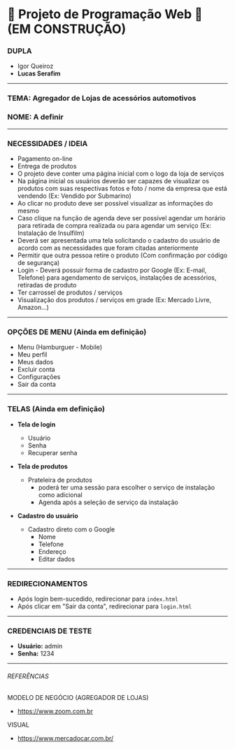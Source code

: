 # 🚧 Projeto de Programação Web 🚧 (EM CONSTRUÇÃO)

### DUPLA
- Igor Queiroz
- **Lucas Serafim**

---

### TEMA: Agregador de Lojas de acessórios automotivos
### NOME: A definir

---

### NECESSIDADES / IDEIA
- Pagamento on-line
- Entrega de produtos
- O projeto deve conter uma página inicial com o logo da loja de serviços
- Na página inicial os usuários deverão ser capazes de visualizar os produtos com suas respectivas fotos e foto / nome da empresa que está vendendo (Ex: Vendido por Submarino)
- Ao clicar no produto deve ser possível visualizar as informações do mesmo
- Caso clique na função de agenda deve ser possível agendar um horário para retirada de compra realizada ou para agendar um serviço (Ex: Instalação de Insulfilm)
- Deverá ser apresentada uma tela solicitando o cadastro do usuário de acordo com as necessidades que foram citadas anteriormente
- Permitir que outra pessoa retire o produto (Com confirmação por código de segurança)
- Login - Deverá possuir forma de cadastro por Google (Ex: E-mail, Telefone) para agendamento de serviços, instalações de acessórios, retiradas de produto
- Ter carrossel de produtos / serviços
- Visualização dos produtos / serviços em grade (Ex: Mercado Livre, Amazon...)

---

### OPÇÕES DE MENU (Ainda em definição)
- Menu (Hamburguer - Mobile)
- Meu perfil
- Meus dados
- Excluir conta
- Configurações
- Sair da conta

---

### TELAS (Ainda em definição)
- **Tela de login**
  - Usuário
  - Senha
  - Recuperar senha

- **Tela de produtos**
  - Prateleira de produtos
    - poderá ter uma sessão para escolher o serviço de instalação como adicional
    - Agenda após a seleção de serviço da instalação

- **Cadastro do usuário**
  - Cadastro direto com o Google
    - Nome
    - Telefone
    - Endereço
    - Editar dados

---

### REDIRECIONAMENTOS
- Após login bem-sucedido, redirecionar para `index.html`
- Após clicar em "Sair da conta", redirecionar para `login.html`

---

### CREDENCIAIS DE TESTE
- **Usuário:** admin
- **Senha:** 1234

---

###### REFERÊNCIAS
MODELO DE NEGÓCIO (AGREGADOR DE LOJAS)
  - https://www.zoom.com.br

VISUAL
  - https://www.mercadocar.com.br/